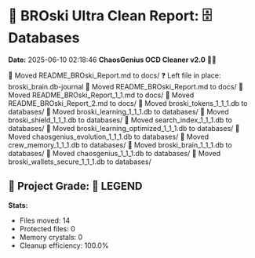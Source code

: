 # 🧹 BROski Ultra Clean Report: 🗄️ Databases
**Date:** 2025-06-10 02:18:46
**ChaosGenius OCD Cleaner v2.0** 🧠💜

📁 Moved README_BROski_Report.md to docs/
❓ Left file in place: broski_brain.db-journal
📁 Moved README_BROski_Report.md to docs/
📁 Moved README_BROski_Report_1_1.md to docs/
📁 Moved README_BROski_Report_2.md to docs/
📁 Moved broski_tokens_1_1_1.db to databases/
📁 Moved broski_learning_1_1_1.db to databases/
📁 Moved broski_shield_1_1_1.db to databases/
📁 Moved search_index_1_1_1.db to databases/
📁 Moved broski_learning_optimized_1_1_1.db to databases/
📁 Moved chaosgenius_evolution_1_1_1.db to databases/
📁 Moved crew_memory_1_1_1.db to databases/
📁 Moved broski_brain_1_1_1.db to databases/
📁 Moved chaosgenius_1_1_1.db to databases/
📁 Moved broski_wallets_secure_1_1_1.db to databases/

## 🧠 Project Grade: 💯 LEGEND
**Stats:**
- Files moved: 14
- Protected files: 0
- Memory crystals: 0
- Cleanup efficiency: 100.0%